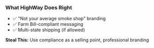 ### What HighWay Does Right

- ✅ "Not your average smoke shop" branding
- ✅ Farm Bill-compliant messaging
- ✅ Multi-state shipping (if allowed)

**Steal This:** Use compliance as a selling point, professional branding
